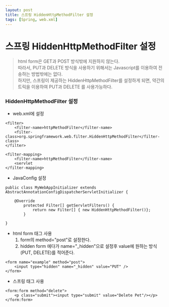 ```yaml
---
layout: post
title: 스프링 HiddenHttpMethodFilter 설정
tags: [Spring, web.xml]
---
```


# 스프링 HiddenHttpMethodFilter 설정

>html form은 GET과 POST 방식밖에 지원하지 않는다.   
따라서, PUT과 DELETE 방식을 사용하기 위해서는 Javascript를 이용하여 전송하는 방법밖에는 없다.   
하지만, 스프링이 제공하는 HiddenHttpMethodFilter를 설정하게 되면, 약간의 트릭을 이용하여
PUT과 DELETE 를 사용가능하다.


### HiddenHttpMethodFilter 설정
- web.xml에 설정   

```
<filter>
    <filter-name>httpMethodFilter</filter-name>
    <filter-class>org.springframework.web.filter.HiddenHttpMethodFilter</filter-class>
</filter>

<filter-mapping>
    <filter-name>httpMethodFilter</filter-name>
    <servlet
</filter-mapping>
```

- JavaConfig 설정   

```
public class MyWebAppInitializer extends AbstractAnnotationConfigDispatcherServletInitializer {

    @Override
        protected Filter[] getServletFilters() {
            return new Filter[] { new HiddenHttpMethodFilter()};
        }

}
```

- html form 태그 사용
   1. form의 method="post"로 설정한다.
   2. hidden form 에다가 name="_hidden"으로 설정후 value에 원하는 방식(PUT, DELETE)를 적어준다.   
   
```
<form name="example" method="post">
    <input type="hidden" name="_hidden" value="PUT" />
</form>

```

- 스프링 태그 사용   

```
<form:form method="delete">
    <p class="submit"><input type="submit" value="Delete Pet"/></p>
</form:form>
```